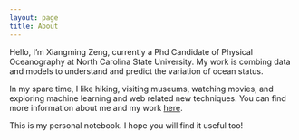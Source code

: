 ```yaml
---
layout: page
title: About
---
```


Hello, I’m Xiangming Zeng, currently a Phd Candidate of Physical Oceanography at North Carolina State University. My work is combing data and models to understand and predict the variation of ocean status.

In my spare time, I like hiking, visiting museums, watching movies, and exploring machine learning and web related new techniques. You can find more information about me and my work [here](http://xzenggit.github.io).

This is my personal notebook. I hope you will find it useful too!


